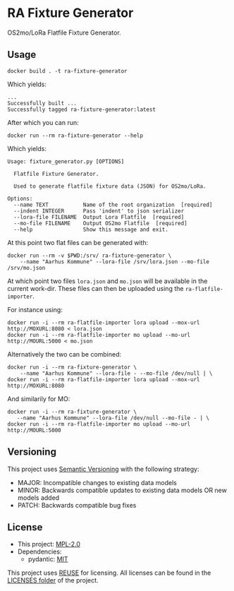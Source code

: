 <!--
SPDX-FileCopyrightText: 2021 Magenta ApS <https://magenta.dk>
SPDX-License-Identifier: MPL-2.0
-->


# RA Fixture Generator

OS2mo/LoRa Flatfile Fixture Generator.

## Usage
```
docker build . -t ra-fixture-generator
```
Which yields:
```
...
Successfully built ...
Successfully tagged ra-fixture-generator:latest
```
After which you can run:
```
docker run --rm ra-fixture-generator --help
```
Which yields:
```
Usage: fixture_generator.py [OPTIONS]

  Flatfile Fixture Generator.

  Used to generate flatfile fixture data (JSON) for OS2mo/LoRa.

Options:
  --name TEXT           Name of the root organization  [required]
  --indent INTEGER      Pass 'indent' to json serializer
  --lora-file FILENAME  Output Lora Flatfile  [required]
  --mo-file FILENAME    Output OS2mo Flatfile  [required]
  --help                Show this message and exit.
```
At this point two flat files can be generated with:
```
docker run --rm -v $PWD:/srv/ ra-fixture-generator \
    --name "Aarhus Kommune" --lora-file /srv/lora.json --mo-file /srv/mo.json
```
At which point two files `lora.json` and `mo.json` will be available in the current work-dir.
These files can then be uploaded using the `ra-flatfile-importer`.

For instance using:
```
docker run -i --rm ra-flatfile-importer lora upload --mox-url http://MOXURL:8080 < lora.json
docker run -i --rm ra-flatfile-importer mo upload --mo-url http://MOURL:5000 < mo.json
```

Alternatively the two can be combined:
```
docker run -i --rm ra-fixture-generator \
    --name "Aarhus Kommune" --lora-file - --mo-file /dev/null | \
docker run -i --rm ra-flatfile-importer lora upload --mox-url http://MOXURL:8080
```
And similarily for MO:
```
docker run -i --rm ra-fixture-generator \
   --name "Aarhus Kommune" --lora-file /dev/null --mo-file - | \
docker run -i --rm ra-flatfile-importer mo upload --mo-url http://MOURL:5000
```


## Versioning
This project uses [Semantic Versioning](https://semver.org/) with the following strategy:
- MAJOR: Incompatible changes to existing data models
- MINOR: Backwards compatible updates to existing data models OR new models added
- PATCH: Backwards compatible bug fixes

<!--
## Getting Started

TODO: README section missing!

### Prerequisites


TODO: README section missing!

### Installing

TODO: README section missing!

## Running the tests

TODO: README section missing!

## Deployment

TODO: README section missing!

## Built With

TODO: README section missing!

## Authors

Magenta ApS <https://magenta.dk>

TODO: README section missing!
-->
## License
- This project: [MPL-2.0](MPL-2.0.txt)
- Dependencies:
  - pydantic: [MIT](MIT.txt)

This project uses [REUSE](https://reuse.software) for licensing. All licenses can be found in the [LICENSES folder](LICENSES/) of the project.
